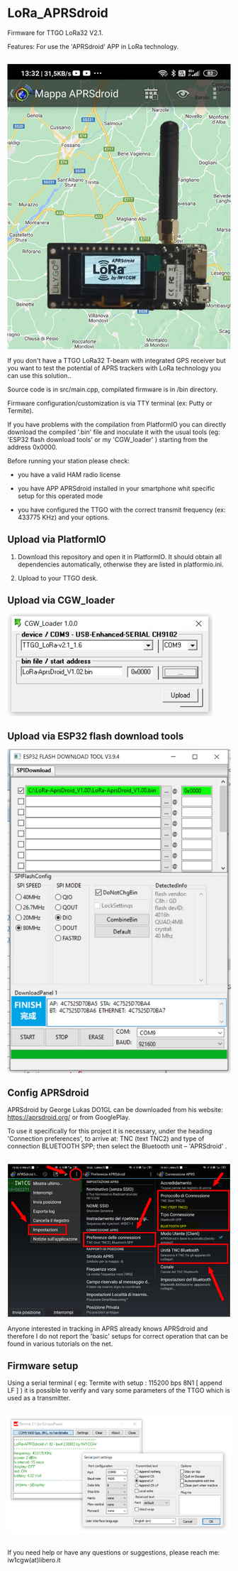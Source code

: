 # LoRa_APRSdroid
Firmware for TTGO LoRa32 V2.1.

Features: For use the 'APRSdroid' APP in LoRa technology.

<br>
<img src="https://github.com/iw1cgw/LoRa-APRSdroid/blob/main/img/main.jpg">
<br>

If you don't have a TTGO LoRa32 T-beam with integrated GPS receiver but you want to test the potential of APRS trackers with LoRa technology you can use this solution..

Source code is in src/main.cpp, compilated firmware is in /bin directory.

Firmware configuration/customization is via TTY terminal (ex: Putty or Termite).

If you have problems with the compilation from PlatformIO you can directly download the compiled '.bin' file and inoculate it with the usual tools (eg: 'ESP32 flash download tools' or my 'CGW_loader' ) starting from the address 0x0000.

Before running your station please check:

- you have a valid HAM radio license

- you have APP APRSdroid installed in your smartphone whit specific setup for this operated mode

- you have configured the TTGO with the correct transmit frequency (ex: 433775 KHz) and your options.

  
<h2>Upload via PlatformIO</h2>

1. Download this repository and open it in PlatformIO. It should obtain all dependencies automatically, otherwise they are listed in platformio.ini.

2. Upload to your TTGO desk.


<h2>Upload via CGW_loader</h2

<br>
<img src="https://github.com/iw1cgw/LoRa-APRSdroid/blob/main/img/CGWloader.jpg">
<br>

<h2>Upload via ESP32 flash download tools</h2

<br>
<img src="https://github.com/iw1cgw/LoRa-APRSdroid/blob/main/img/ESP32.jpg">
<br>

<h2>Config APRSdroid</h2>

APRSdroid by George Lukas DO1GL can be downloaded from his website: https://aprsdroid.org/ or from GooglePlay.

To use it specifically for this project it is necessary, under the heading 'Connection preferences', to arrive at: TNC (text TNC2) and type of connection BLUETOOTH SPP; then select the Bluetooth unit – 'APRSdroid' .

<br>
<img src="https://github.com/iw1cgw/LoRa-APRSdroid/blob/main/img/setup.jpg">
<br>

Anyone interested in tracking in APRS already knows APRSdroid and therefore I do not report the 'basic' setups for correct operation that can be found in various tutorials on the net.

<h2>Firmware setup</h2>

Using a serial terminal ( eg: Termite with setup : 115200 bps 8N1 [ append LF ] ) it is possible to verify and vary some parameters of the TTGO which is used as a transmitter.

<br>
<img src="https://github.com/iw1cgw/LoRa-APRSdroid/blob/main/img/termite.jpg"><br>
<br>


If you need help or have any questions or suggestions, please reach me: iw1cgw(at)libero.it
